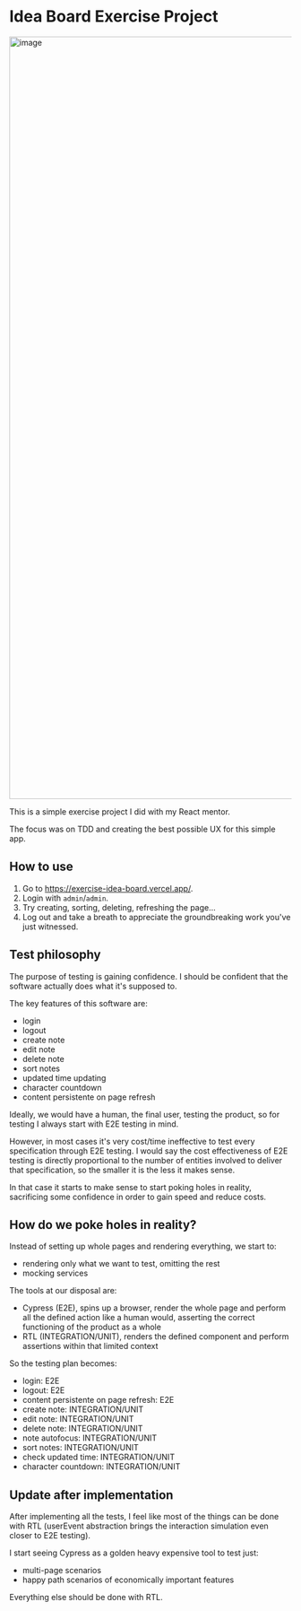 # Idea Board Exercise Project

<img width="1360" alt="image" src="https://github.com/micheleoletti/exercise-idea-board/assets/61937589/0a2d2299-f9d1-4b49-baaf-810c4d0240d6">

This is a simple exercise project I did with my React mentor.

The focus was on TDD and creating the best possible UX for this simple app.

## How to use

1. Go to https://exercise-idea-board.vercel.app/.
2. Login with `admin`/`admin`.
3. Try creating, sorting, deleting, refreshing the page...
4. Log out and take a breath to appreciate the groundbreaking work you've just witnessed.

## Test philosophy

The purpose of testing is gaining confidence.
I should be confident that the software actually does what it's supposed to.

The key features of this software are:

- login
- logout
- create note
- edit note
- delete note
- sort notes
- updated time updating
- character countdown
- content persistente on page refresh

Ideally, we would have a human, the final user, testing the product, so for testing I always start with E2E testing in mind.

However, in most cases it's very cost/time ineffective to test every specification through E2E testing.
I would say the cost effectiveness of E2E testing is directly proportional to the number of entities involved to deliver that specification, so the smaller it is the less it makes sense.

In that case it starts to make sense to start poking holes in reality, sacrificing some confidence in order to gain speed and reduce costs.

## How do we poke holes in reality?

Instead of setting up whole pages and rendering everything, we start to:

- rendering only what we want to test, omitting the rest
- mocking services

The tools at our disposal are:

- Cypress (E2E), spins up a browser, render the whole page and perform all the defined action like a human would, asserting the correct functioning of the product as a whole
- RTL (INTEGRATION/UNIT), renders the defined component and perform assertions within that limited context

So the testing plan becomes:

- login: E2E
- logout: E2E
- content persistente on page refresh: E2E
- create note: INTEGRATION/UNIT
- edit note: INTEGRATION/UNIT
- delete note: INTEGRATION/UNIT
- note autofocus: INTEGRATION/UNIT
- sort notes: INTEGRATION/UNIT
- check updated time: INTEGRATION/UNIT
- character countdown: INTEGRATION/UNIT

## Update after implementation

After implementing all the tests, I feel like most of the things can be done with RTL (userEvent abstraction brings the interaction simulation even closer to E2E testing).

I start seeing Cypress as a golden heavy expensive tool to test just:

- multi-page scenarios
- happy path scenarios of economically important features

Everything else should be done with RTL.
